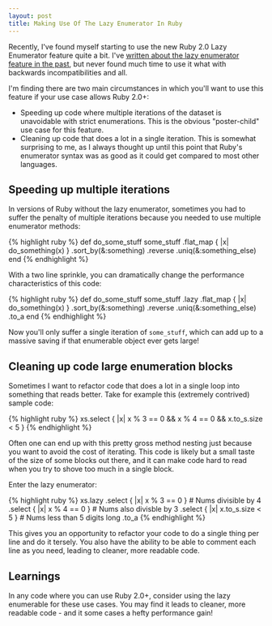 ```yaml
---
layout: post
title: Making Use Of The Lazy Enumerator In Ruby
---
```


Recently, I've found myself starting to use the new Ruby 2.0 Lazy Enumerator feature quite a bit. I've [written about the lazy enumerator feature in the past](http://www.sitepoint.com/functional-programming-techniques-with-ruby-part-iii/), but never found much time to use it what with backwards incompatibilities and all.

I'm finding there are two main circumstances in which you'll want to use this feature if your use case allows Ruby 2.0+:

* Speeding up code where multiple iterations of the dataset is unavoidable with strict enumerations. This is the obvious "poster-child" use case for this feature.
* Cleaning up code that does a lot in a single iteration. This is somewhat surprising to me, as I always thought up until this point that Ruby's enumerator syntax was as good as it could get compared to most other languages.

## Speeding up multiple iterations

In versions of Ruby without the lazy enumerator, sometimes you had to suffer the penalty of multiple iterations because you needed to use multiple enumerator methods:

{% highlight ruby %}
def do_some_stuff
  some_stuff
    .flat_map { |x| do_something(x) }
    .sort_by(&:something)
    .reverse
    .uniq(&:something_else)
end
{% endhighlight %}

With a two line sprinkle, you can dramatically change the performance characteristics of this code:

{% highlight ruby %}
def do_some_stuff
  some_stuff
    .lazy
    .flat_map { |x| do_something(x) }
    .sort_by(&:something)
    .reverse
    .uniq(&:something_else)
    .to_a
end
{% endhighlight %}

Now you'll only suffer a single iteration of `some_stuff`, which can add up to a massive saving if that enumerable object ever gets large!

## Cleaning up code large enumeration blocks

Sometimes I want to refactor code that does a lot in a single loop into something that reads better. Take for example this (extremely contrived) sample code:

{% highlight ruby %}
xs.select { |x| x % 3 == 0 && x % 4 == 0 && x.to_s.size < 5 }
{% endhighlight %}

Often one can end up with this pretty gross method nesting just because you want to avoid the cost of iterating. This code is likely but a small taste of the size of some blocks out there, and it can make code hard to read when you try to shove too much in a single block.

Enter the lazy enumerator:

{% highlight ruby %}
xs.lazy
  .select { |x| x % 3 == 0 } # Nums divisible by 4
  .select { |x| x % 4 == 0 } # Nums also divisble by 3
  .select { |x| x.to_s.size < 5 } # Nums less than 5 digits long
  .to_a
{% endhighlight %}

This gives you an opportunity to refactor your code to do a single thing per line and do it tersely. You also have the ability to be able to comment each line as you need, leading to cleaner, more readable code.

## Learnings

In any code where you can use Ruby 2.0+, consider using the lazy enumerable for these use cases. You may find it leads to cleaner, more readable code - and it some cases a hefty performance gain!
